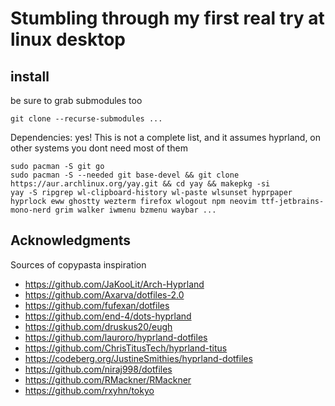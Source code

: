 # Stumbling through my first real try at linux desktop

## install

be sure to grab submodules too
```
git clone --recurse-submodules ...
```

Dependencies: yes!
This is not a complete list, and it assumes hyprland, on other systems you dont need most of them
```
sudo pacman -S git go
sudo pacman -S --needed git base-devel && git clone https://aur.archlinux.org/yay.git && cd yay && makepkg -si
yay -S ripgrep wl-clipboard-history wl-paste wlsunset hyprpaper hyprlock eww ghostty wezterm firefox wlogout npm neovim ttf-jetbrains-mono-nerd grim walker iwmenu bzmenu waybar ...
```






## Acknowledgments

Sources of copypasta inspiration
- https://github.com/JaKooLit/Arch-Hyprland
- https://github.com/Axarva/dotfiles-2.0
- https://github.com/fufexan/dotfiles
- https://github.com/end-4/dots-hyprland
- https://github.com/druskus20/eugh
- https://github.com/lauroro/hyprland-dotfiles
- https://github.com/ChrisTitusTech/hyprland-titus
- https://codeberg.org/JustineSmithies/hyprland-dotfiles
- https://github.com/niraj998/dotfiles
- https://github.com/RMackner/RMackner
- https://github.com/rxyhn/tokyo

